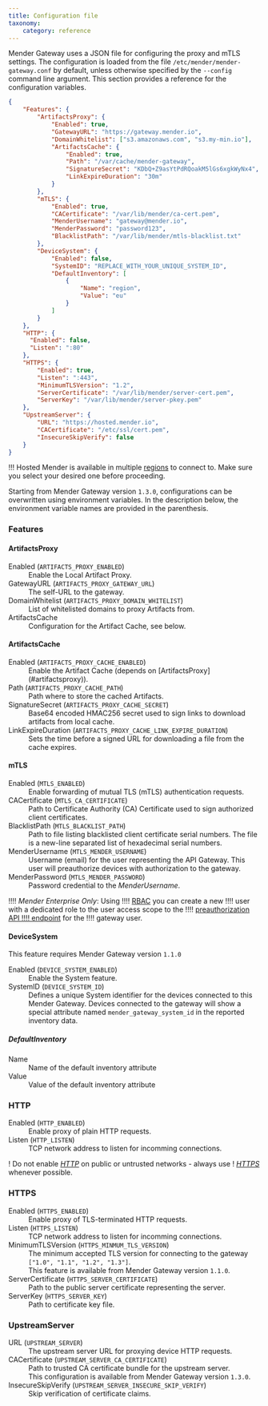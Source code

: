 ```yaml
---
title: Configuration file
taxonomy:
	category: reference
---
```


Mender Gateway uses a JSON file for configuring the proxy and mTLS settings.
The configuration is loaded from the file `/etc/mender/mender-gateway.conf` by default,
unless otherwise specified by the `--config` command line argument.
This section provides a reference for the configuration variables.

```json
{
	"Features": {
		"ArtifactsProxy": {
			"Enabled": true,
			"GatewayURL": "https://gateway.mender.io",
			"DomainWhitelist": ["s3.amazonaws.com", "s3.my-min.io"],
			"ArtifactsCache": {
				"Enabled": true,
				"Path": "/var/cache/mender-gateway",
				"SignatureSecret": "KDbQ+Z9asYtPdRQoakM5lGs6xgkWyNx4",
				"LinkExpireDuration": "30m"
			}
		},
		"mTLS": {
			"Enabled": true,
			"CACertificate": "/var/lib/mender/ca-cert.pem",
			"MenderUsername": "gateway@mender.io",
			"MenderPassword": "password123",
			"BlacklistPath": "/var/lib/mender/mtls-blacklist.txt"
		},
		"DeviceSystem": {
			"Enabled": false,
			"SystemID": "REPLACE_WITH_YOUR_UNIQUE_SYSTEM_ID",
			"DefaultInventory": [
				{
					"Name": "region",
					"Value": "eu"
				}
			]
		}
	},
	"HTTP": {
	  "Enabled": false,
	  "Listen": ":80"
	},
	"HTTPS": {
		"Enabled": true,
		"Listen": ":443",
		"MinimumTLSVersion": "1.2",
		"ServerCertificate": "/var/lib/mender/server-cert.pem",
		"ServerKey": "/var/lib/mender/server-pkey.pem"
	},
	"UpstreamServer": {
		"URL": "https://hosted.mender.io",
		"CACertificate": "/etc/ssl/cert.pem",
		"InsecureSkipVerify": false
	}
}
```

!!! Hosted Mender is available in multiple [regions](/11.General/00.Hosted-Mender-regions/docs.md) to connect to. Make sure you select your desired one before proceeding.

<!--AUTOVERSION: "version <code>%</code>"/ignore-->
Starting from Mender Gateway version <code>1.3.0</code>, configurations can be overwritten using environment variables.
In the description below, the environment variable names are provided in the parenthesis.

### Features

#### ArtifactsProxy
<dl>
<dt>Enabled (<code>ARTIFACTS_PROXY_ENABLED</code>)</dt>
<dd>Enable the Local Artifact Proxy.</dd>

<dt>GatewayURL (<code>ARTIFACTS_PROXY_GATEWAY_URL</code>)</dt>
<dd>The self-URL to the gateway.</dd>

<dt>DomainWhitelist (<code>ARTIFACTS_PROXY_DOMAIN_WHITELIST</code>)</dt>
<dd>List of whitelisted domains to proxy Artifacts from.</dd>

<dt>ArtifactsCache</dt>
<dd>Configuration for the Artifact Cache, see below.</dd>
</dl>

#### ArtifactsCache
<dl>
<dt>Enabled (<code>ARTIFACTS_PROXY_CACHE_ENABLED</code>)</dt>
<dd>Enable the Artifact Cache (depends on [ArtifactsProxy](#artifactsproxy)).</dd>

<dt>Path (<code>ARTIFACTS_PROXY_CACHE_PATH</code>)</dt>
<dd>Path where to store the cached Artifacts.</dd>

<dt>SignatureSecret (<code>ARTIFACTS_PROXY_CACHE_SECRET</code>)
<dd>Base64 encoded HMAC256 secret used to sign links to download artifacts from local cache.<dd>

<dt>LinkExpireDuration (<code>ARTIFACTS_PROXY_CACHE_LINK_EXPIRE_DURATION</code>)</dt>
<dd>Sets the time before a signed URL for downloading a file from the cache expires.</dd>
</dl>

#### mTLS
<dl>
<dt>Enabled (<code>MTLS_ENABLED</code>)</dt>
<dd>Enable forwarding of mutual TLS (mTLS) authentication requests.</dd>

<dt>CACertificate (<code>MTLS_CA_CERTIFICATE</code>)</dt>
<dd>Path to Certificate Authority (CA) Certificate used to sign authorized client certificates.</dd>

<dt>BlacklistPath (<code>MTLS_BLACKLIST_PATH</code>)</dt>
<dd>
Path to file listing blacklisted client certificate serial numbers.
The file is a new-line separated list of hexadecimal serial numbers.
</dd>

<dt>MenderUsername (<code>MTLS_MENDER_USERNAME</code>)</dt>
<dd>
Username (email) for the user representing the API Gateway.
This user will preauthorize devices with authorization to the gateway.
</dd>

<dt>MenderPassword (<code>MTLS_MENDER_PASSWORD</code>)</dt>
<dd>Password credential to the <em>MenderUsername</em>.</dd>
</dl>

!!!! *Mender Enterprise Only*: Using
!!!! [RBAC](../../../02.Overview/12.Role-based-access-control) you can create a new
!!!! user with a dedicated role to the user access scope to the
!!!! [preauthorization API
!!!! endpoint](https://docs.mender.io/api/#management-api-device-authentication-preauthorize) for the
!!!! gateway user.

#### DeviceSystem
<!--AUTOVERSION: "version <code>%</code>"/ignore-->
This feature requires Mender Gateway version <code>1.1.0</code>
<dl>
<dt>Enabled (<code>DEVICE_SYSTEM_ENABLED</code>)</dt>
<dd>Enable the System feature.</dd>

<dt>SystemID (<code>DEVICE_SYSTEM_ID</code>)</dt>
<dd>
Defines a unique System identifier for the devices connected to this Mender Gateway.
Devices connected to the gateway will show a special attribute named <code>mender_gateway_system_id</code> in the reported inventory data.
</dd>

##### DefaultInventory
<dl>
<dt>Name</dt>
<dd>Name of the default inventory attribute</dd>

<dt>Value</dt>
<dd>Value of the default inventory attribute</dd>
</dl>

### HTTP
<dl>
<dt>Enabled (<code>HTTP_ENABLED</code>)</dt>
<dd>Enable proxy of plain HTTP requests.</dd>

<dt>Listen (<code>HTTP_LISTEN</code>)</dt>
<dd>TCP network address to listen for incomming connections.</dd>
</dl>

! Do not enable [*HTTP*](#http) on public or untrusted networks - always use
! [*HTTPS*](#https) whenever possible.

### HTTPS
<dl>
<dt>Enabled (<code>HTTPS_ENABLED</code>)</dt>
<dd>Enable proxy of TLS-terminated HTTP requests.</dd>

<dt>Listen (<code>HTTPS_LISTEN</code>)</dt>
<dd>TCP network address to listen for incomming connections.</dd>

<dt>MinimumTLSVersion (<code>HTTPS_MINMUM_TLS_VERSION</code>)
<dd>
The minimum accepted TLS version for connecting to the gateway <code>["1.0", "1.1", "1.2", "1.3"]</code>.<br>
<!--AUTOVERSION: "version <code>%</code>"/ignore-->
This feature is available from Mender Gateway version <code>1.1.0</code>.
</dd>

<dt>ServerCertificate (<code>HTTPS_SERVER_CERTIFICATE</code>)</dt>
<dd>Path to the public server certificate representing the server.</dd>

<dt>ServerKey (<code>HTTPS_SERVER_KEY</code>)</dt>
<dd>Path to certificate key file.</dd>
</dl>

### UpstreamServer
<dl>
<dt>URL (<code>UPSTREAM_SERVER</code>)</dt>
<dd>The upstream server URL for proxying device HTTP requests.</dd>

<dt>CACertificate (<code>UPSTREAM_SERVER_CA_CERTIFICATE</code>)</dt>
<dd>
Path to trusted CA certificate bundle for the upstream server.<br>
<!--AUTOVERSION: "version <code>%</code>"/ignore-->
This configuration is available from Mender Gateway version <code>1.3.0</code>.
</dd>

<dt>InsecureSkipVerify (<code>UPSTREAM_SERVER_INSECURE_SKIP_VERIFY</code>)</dt>
<dd>Skip verification of certificate claims.</dd>
</dl>
